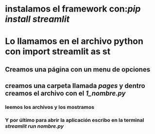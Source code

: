 # instalamos el framework con:*pip install streamlit*
# Lo llamamos en el archivo python con import streamlit as st
## Creamos una página con un menu de opciones 
## creamos una carpeta llamada *pages* y dentro creamos el archivo con el *1_nombre.py*
### leemos los archivos y los mostramos
### Y por último para abrir la aplicación escribo en la terminal *streamlit run nombre.py*
